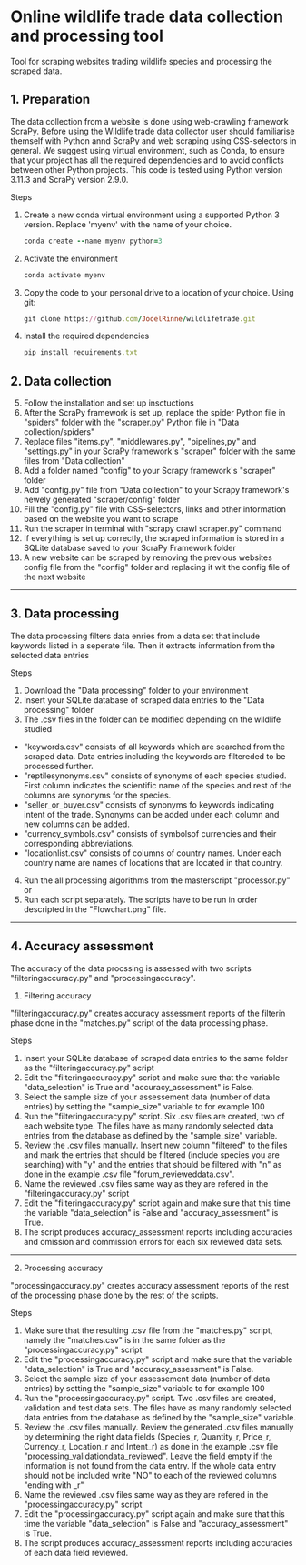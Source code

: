 # Online wildlife trade data collection and processing tool
Tool for scraping websites trading wildlife species and processing the scraped data.



## 1. Preparation

The data collection from a website is done using web-crawling framework ScraPy. Before using the Wildlife trade data collector user should familiarise themself with Python annd ScraPy and web scraping using CSS-selectors in general. We suggest using virtual environment, such as Conda, to ensure that your project has all the required dependencies and to avoid conflicts between other Python projects. This code is tested using Python version 3.11.3 and ScraPy version 2.9.0.

Steps
1. Create a new conda virtual environment using a supported Python 3 version. Replace 'myenv' with the name of your choice.
   ```ruby
   conda create --name myenv python=3
   ```
2. Activate the environment
   ```ruby
   conda activate myenv
   ```
3. Copy the code to your personal drive to a location of your choice. Using git:
   ```ruby
   git clone https://github.com/JooelRinne/wildlifetrade.git
   ```
4. Install the required dependencies
   ```ruby
   pip install requirements.txt
   ```
   
## 2. Data collection
5. Follow the installation and set up insctuctions 
6. After the ScraPy framework is set up, replace the spider Python file in "spiders" folder with the "scraper.py" Python file in "Data collection/spiders"
7. Replace files "items.py", "middlewares.py", "pipelines,py" and "settings.py" in your ScraPy framework's "scraper" folder with the same files from "Data collection"
8. Add a folder named "config" to your Scrapy framework's "scraper" folder
9. Add "config.py" file from "Data collection" to your Scrapy framework's newely generated "scraper/config" folder
10. Fill the "config.py" file with CSS-selectors, links and other information based on the website you want to scrape
11. Run the scraper in terminal with "scrapy crawl scraper.py" command
12. If everything is set up correctly, the scraped information is stored in a SQLite database saved to your ScraPy Framework folder
13. A new website can be scraped by removing the previous websites config file from the "config" folder and replacing it wit the config file of the next website

------------------------------------------------------------------------------------------------------------------------------------------------------------------

## 3. Data processing

The data processing filters data enries from a data set that include keywords listed in a seperate file. Then it extracts information from the selected data entries

Steps
1. Download the "Data processing" folder to your environment
2. Insert your SQLite database of scraped data entries to the "Data processing" folder
3. The .csv files in the folder can be modified depending on the wildlife studied 
  - "keywords.csv" consists of all keywords which are searched from the scraped data. Data entries including the keywords are filtereded to be processed               further.
  - "reptilesynonyms.csv" consists of synonyms of each species studied. First column indicates the scientific name of the species and rest of the columns are         synonyms for the species.
  - "seller_or_buyer.csv" consists of synonyms fo keywords indicating intent of the trade. Synonyms can be added under each column and new columns can be             added.
  - "currency_symbols.csv" consists of symbolsof currencies and their corresponding abbreviations.
  - "locationlist.csv" consists of columns of country names. Under each country name are names of locations that are located in that country.
4. Run the all processing algorithms from the masterscript "processor.py" or
5. Run each script separately. The scripts have to be run in order descripted in the "Flowchart.png" file.

------------------------------------------------------------------------------------------------------------------------------------------------------------------

## 4. Accuracy assessment

The accuracy of the data procssing is assessed with two scripts "filteringaccuracy.py" and "processingaccuracy".

1. Filtering accuracy

"filteringaccuracy.py" creates accuracy assessment reports of the filterin phase done in the "matches.py" script of the data processing phase. 

Steps
1. Insert your SQLite database of scraped data entries to the same folder as the "filteringaccuracy.py" script
2. Edit the "filteringaccuracy.py" script and make sure that the variable "data_selection" is True and "accuracy_assessment" is False.
3. Select the sample size of your assessement data (number of data entries) by setting the "sample_size" variable to for example 100
4. Run the "filteringaccuracy.py" script. Six .csv files are created, two of each website type. The files have as many randomly selected data entries from the database as defined by the "sample_size" variable.
5. Review the .csv files manually. Insert new column "filtered" to the files and mark the entries that should be filtered (include species you are searching) with "y" and the entries that should be filtered with "n" as done in the example .csv file  "forum_revieweddata.csv".  
6. Name the reviewed .csv files same way as they are refered in the "filteringaccuracy.py" script
7. Edit the "filteringaccuracy.py" script again and make sure that this time the variable "data_selection" is False and "accuracy_assessment" is True.
8. The script produces accuracy_assessment reports including accuracies and omission and commission errors for each six reviewed data sets.

-----

2. Processing accuracy

"processingaccuracy.py" creates accuracy assessment reports of the rest of the processing phase done by the rest of the scripts. 

Steps
1. Make sure that the resulting .csv file from the "matches.py" script, namely the "matches.csv" is in the same folder as the "processingaccuracy.py" script
2. Edit the "processingaccuracy.py" script and make sure that the variable "data_selection" is True and "accuracy_assessment" is False.
3. Select the sample size of your assessement data (number of data entries) by setting the "sample_size" variable to for example 100
4. Run the "processingaccuracy.py" script. Two .csv files are created, validation and test data sets. The files have as many randomly selected data entries from the database as defined by the "sample_size" variable.
5. Review the .csv files manually. Review the generated .csv files manually by determining the right data fields (Species_r, Quantity_r, Price_r, Currency_r, Location_r and Intent_r) as done in the example .csv file "processing_validationdata_reviewed". Leave the field empty if the information is not found from the data entry. If the whole data entry should not be included write "NO" to each of the reviewed columns "ending with _r"
6. Name the reviewed .csv files same way as they are refered in the "processingaccuracy.py" script
7. Edit the "processingaccuracy.py" script again and make sure that this time the variable "data_selection" is False and "accuracy_assessment" is True.
8. The script produces accuracy_assessment reports including accuracies of each data field reviewed. 



